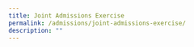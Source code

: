 ```yaml
---
title: Joint Admissions Exercise
permalink: /admissions/joint-admissions-exercise/
description: ""
---
```

